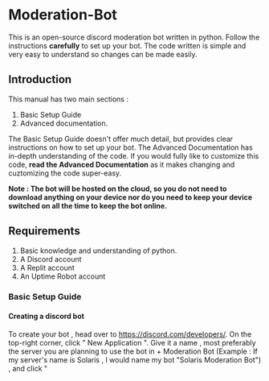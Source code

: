 # Moderation-Bot

This is an open-source discord moderation bot written in python. Follow the instructions **carefully** to set up your bot. The code written is simple and very easy to understand so changes can be made easily.

## Introduction
This manual has two main sections :
1) Basic Setup Guide 
2) Advanced documentation. 

The Basic Setup Guide doesn't offer much detail, but provides clear instructions on how to set up your bot. The Advanced Documentation has in-depth understanding of the code. If you would fully like to customize this code, **read the Advanced Documentation** as it makes changing and cuztomizing the code super-easy.

**Note : The bot will be hosted on the cloud, so you do not need to download anything on your device nor do you need to keep your device switched on all the time to keep the bot online.**

## Requirements 
1) Basic knowledge and understanding of python.
2) A Discord account
3) A Replit account
4) An Uptime Robot account

### Basic Setup Guide

#### Creating a discord bot

To create your bot , head over to https://discord.com/developers/. On the top-right corner, click " New Application ". Give it a name , most preferably the server you are planning to use the bot in + Moderation Bot (Example : If my server's name is Solaris , I would name my bot "Solaris Moderation Bot") , and click "

